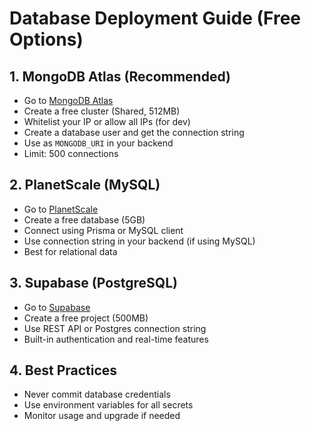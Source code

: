 # Database Deployment Guide (Free Options)

## 1. MongoDB Atlas (Recommended)

- Go to [MongoDB Atlas](https://www.mongodb.com/cloud/atlas/register)
- Create a free cluster (Shared, 512MB)
- Whitelist your IP or allow all IPs (for dev)
- Create a database user and get the connection string
- Use as `MONGODB_URI` in your backend
- Limit: 500 connections

## 2. PlanetScale (MySQL)

- Go to [PlanetScale](https://planetscale.com/)
- Create a free database (5GB)
- Connect using Prisma or MySQL client
- Use connection string in your backend (if using MySQL)
- Best for relational data

## 3. Supabase (PostgreSQL)

- Go to [Supabase](https://supabase.com/)
- Create a free project (500MB)
- Use REST API or Postgres connection string
- Built-in authentication and real-time features

## 4. Best Practices

- Never commit database credentials
- Use environment variables for all secrets
- Monitor usage and upgrade if needed
